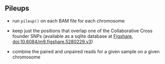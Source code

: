 ## Pileups

  - run `pileup()` on each BAM file for each chromosome

  - keep just the positions that overlap one of the Collaborative
    Cross founder SNPs (available as a sqlite database at [Figshare,
    doi:10.6084/m9.figshare.5280229.v3](https://doi.org/10.6084/m9.figshare.5280229.v3))

  - combine the paired and unpaired reads for a given sample on a
    given chromosome

